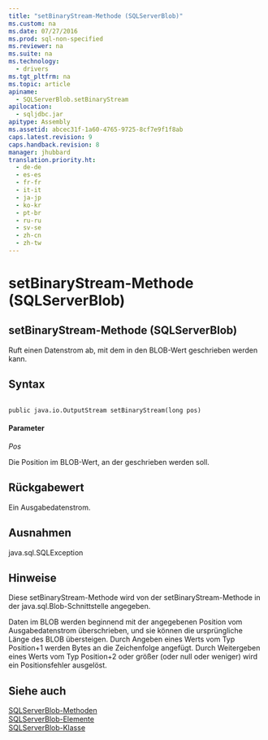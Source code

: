 ```yaml
---
title: "setBinaryStream-Methode (SQLServerBlob)"
ms.custom: na
ms.date: 07/27/2016
ms.prod: sql-non-specified
ms.reviewer: na
ms.suite: na
ms.technology: 
  - drivers
ms.tgt_pltfrm: na
ms.topic: article
apiname: 
  - SQLServerBlob.setBinaryStream
apilocation: 
  - sqljdbc.jar
apitype: Assembly
ms.assetid: abcec31f-1a60-4765-9725-8cf7e9f1f8ab
caps.latest.revision: 9
caps.handback.revision: 8
manager: jhubbard
translation.priority.ht: 
  - de-de
  - es-es
  - fr-fr
  - it-it
  - ja-jp
  - ko-kr
  - pt-br
  - ru-ru
  - sv-se
  - zh-cn
  - zh-tw
---
```

# setBinaryStream-Methode (SQLServerBlob)
    
## setBinaryStream\-Methode \(SQLServerBlob\)  
 Ruft einen Datenstrom ab, mit dem in den BLOB\-Wert geschrieben werden kann.  
  
## Syntax  
  
```  
  
public java.io.OutputStream setBinaryStream(long pos)  
```  
  
#### Parameter  
 *Pos*  
  
 Die Position im BLOB\-Wert, an der geschrieben werden soll.  
  
## Rückgabewert  
 Ein Ausgabedatenstrom.  
  
## Ausnahmen  
 java.sql.SQLException  
  
## Hinweise  
 Diese setBinaryStream\-Methode wird von der setBinaryStream\-Methode in der java.sql.Blob\-Schnittstelle angegeben.  
  
 Daten im BLOB werden beginnend mit der angegebenen Position vom Ausgabedatenstrom überschrieben, und sie können die ursprüngliche Länge des BLOB übersteigen. Durch Angeben eines Werts vom Typ Position\+1 werden Bytes an die Zeichenfolge angefügt. Durch Weitergeben eines Werts vom Typ Position\+2 oder größer \(oder null oder weniger\) wird ein Positionsfehler ausgelöst.  
  
## Siehe auch  
 [SQLServerBlob-Methoden](../content/SQLServerBlob-Methods.md)   
 [SQLServerBlob-Elemente](../content/SQLServerBlob-Members.md)   
 [SQLServerBlob-Klasse](../content/SQLServerBlob-Class.md)  
  
  